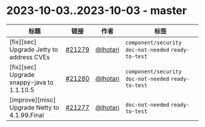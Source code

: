 # 2023-10-03..2023-10-03 - master
| 标题 | 链接 | 作者 | 标签 |
| - | :--: | :--: | - |
| [fix][sec] Upgrade Jetty to address CVEs | [#21279](https://github.com/apache/pulsar/pull/21279) | [@lhotari](https://github.com/lhotari) | `component/security` `doc-not-needed` `ready-to-test`  | 
| [fix][sec] Upgrade snappy-java to 1.1.10.5 | [#21280](https://github.com/apache/pulsar/pull/21280) | [@lhotari](https://github.com/lhotari) | `component/security` `doc-not-needed` `ready-to-test`  | 
| [improve][misc] Upgrade Netty to 4.1.99.Final | [#21277](https://github.com/apache/pulsar/pull/21277) | [@lhotari](https://github.com/lhotari) | `doc-not-needed` `ready-to-test`  | 
